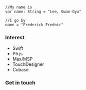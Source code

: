     //My name is
    var name: String = "Lee, Gwan-Gyu"    
    
    //I go by
    name = "Frederick Frednir"
### Interest
* Swift    
* P5.js
* Max/MSP
* TouchDesigner
* Cubase

### Get in touch
